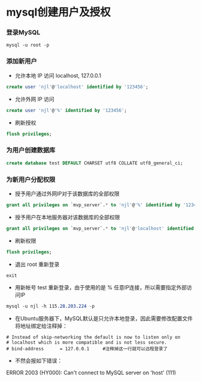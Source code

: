 # mysql创建用户及授权





### 登录MySQL

```undefined
mysql -u root -p
```



### 添加新用户

- 允许本地 IP 访问 localhost, 127.0.0.1

```sql
create user 'njl'@'localhost' identified by '123456';
```



- 允许外网 IP 访问

```sql
create user 'njl'@'%' identified by '123456';
```



- 刷新授权

```sql
flush privileges;
```



### 为用户创建数据库

```sql
create database test DEFAULT CHARSET utf8 COLLATE utf8_general_ci;
```



### 为新用户分配权限

- 授予用户通过外网IP对于该数据库的全部权限

```sql
grant all privileges on `mvp_server`.* to 'njl'@'%' identified by '123456';
```



- 授予用户在本地服务器对该数据库的全部权限

```sql
grant all privileges on `mvp_server`.* to 'njl'@'localhost' identified by '123456';
```



- 刷新权限

```sql
flush privileges;
```



- 退出 root 重新登录

```sql
exit
```



- 用新帐号 test 重新登录，由于使用的是 % 任意IP连接，所以需要指定外部访问IP

```css
mysql -u njl -h 115.28.203.224 -p
```



- 在Ubuntu服务器下，MySQL默认是只允许本地登录，因此需要修改配置文件将地址绑定给注释掉：

```vbscript
# Instead of skip-networking the default is now to listen only on
# localhost which is more compatible and is not less secure.
# bind-address		= 127.0.0.1		#注释掉这一行就可以远程登录了
```



- 不然会报如下错误：

ERROR 2003 (HY000): Can't connect to MySQL server on 'host' (111)